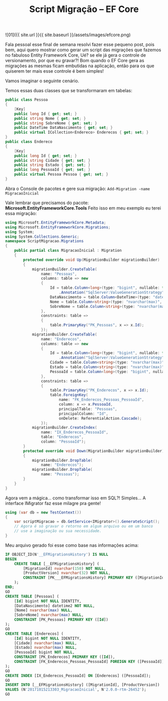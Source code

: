 ﻿---
title: "Script Migração – EF Core"
comments: false
excerpt_separator: "Ler mais"
categories:
  - "C#"
tags:
  - "C#"
  - EntityFrameworkCore
---

![01]({{ site.url }}{{ site.baseurl }}/assets/images/efcore.png)

Fala pessoal esse final de semana resolvi fazer esse pequeno post, pois bem, aqui quero mostrar como gerar um script das migrações que fazemos no fabuloso Entity Framework Core, Ué? se ele já gera o controle de versionamento, por que eu gravar?!
Bom quando o EF Core gera as migrações as mesmas ficam embutidas na aplicação, então para os que quiserem ter mais esse controle é bem simples!

Vamos imaginar o seguinte cenário.

Temos essas duas classes que se transformaram em tabelas:
```csharp
public class Pessoa
{
    [Key]
    public long Id { get; set; }
    public string Nome { get; set; }
    public string SobreNome { get; set; }
    public DateTime DataNascimento { get; set; }
    public virtual ICollection<Endereco> Enderecos { get; set; }
}
public class Endereco
{
    [Key]
    public long Id { get; set; }
    public string Cidade { get; set; }
    public string Estado { get; set; }
    public long PessoaId { get; set; }
    public virtual Pessoa Pessoa { get; set; }
} 
```

Abra o Console de pacotes e gere sua migração:
```Add-Migration -name MigracaoInicial```

Vale lembrar que precisamos do pacote: **Microsoft.EntityFrameworkCore.Tools**
Feito isso em meu exemplo eu terei essa migração:

```csharp
using Microsoft.EntityFrameworkCore.Metadata;
using Microsoft.EntityFrameworkCore.Migrations;
using System;
using System.Collections.Generic;
namespace ScriptMigracao.Migrations
{
    public partial class MigracaoInicial : Migration
    {
        protected override void Up(MigrationBuilder migrationBuilder)
        {
            migrationBuilder.CreateTable(
                name: "Pessoas",
                columns: table => new
                {
                    Id = table.Column<long>(type: "bigint", nullable: false)
                        .Annotation("SqlServer:ValueGenerationStrategy", SqlServerValueGenerationStrategy.IdentityColumn),
                    DataNascimento = table.Column<DateTime>(type: "datetime2", nullable: false),
                    Nome = table.Column<string>(type: "nvarchar(max)", nullable: true),
                    SobreNome = table.Column<string>(type: "nvarchar(max)", nullable: true)
                },
                constraints: table =>
                {
                    table.PrimaryKey("PK_Pessoas", x => x.Id);
                });
            migrationBuilder.CreateTable(
                name: "Enderecos",
                columns: table => new
                {
                    Id = table.Column<long>(type: "bigint", nullable: false)
                        .Annotation("SqlServer:ValueGenerationStrategy", SqlServerValueGenerationStrategy.IdentityColumn),
                    Cidade = table.Column<string>(type: "nvarchar(max)", nullable: true),
                    Estado = table.Column<string>(type: "nvarchar(max)", nullable: true),
                    PessoaId = table.Column<long>(type: "bigint", nullable: false)
                },
                constraints: table =>
                {
                    table.PrimaryKey("PK_Enderecos", x => x.Id);
                    table.ForeignKey(
                        name: "FK_Enderecos_Pessoas_PessoaId",
                        column: x => x.PessoaId,
                        principalTable: "Pessoas",
                        principalColumn: "Id",
                        onDelete: ReferentialAction.Cascade);
                });
            migrationBuilder.CreateIndex(
                name: "IX_Enderecos_PessoaId",
                table: "Enderecos",
                column: "PessoaId");
        }
        protected override void Down(MigrationBuilder migrationBuilder)
        {
            migrationBuilder.DropTable(
                name: "Enderecos");
            migrationBuilder.DropTable(
                name: "Pessoas");
        }
    }
}
```

Agora vem a mágica… como transformar isso em SQL?!
Simples…
A interface IMigrator faz esse milagre pra gente!

```csharp
using (var db = new TestContext())
{
    var scriptMigracao = db.GetService<IMigrator>().GenerateScript();
    // Agora é só gravar o retorno em algum arquivo ou em um banco
    // use a imaginação ou sua necessidade.
}
```

Meu arquivo gerado foi esse como base nas informações acima:

```sql
IF OBJECT_ID(N'__EFMigrationsHistory') IS NULL
BEGIN
    CREATE TABLE [__EFMigrationsHistory] (
        [MigrationId] nvarchar(150) NOT NULL,
        [ProductVersion] nvarchar(32) NOT NULL,
        CONSTRAINT [PK___EFMigrationsHistory] PRIMARY KEY ([MigrationId])
    );
END;
GO
CREATE TABLE [Pessoas] (
    [Id] bigint NOT NULL IDENTITY,
    [DataNascimento] datetime2 NOT NULL,
    [Nome] nvarchar(max) NULL,
    [SobreNome] nvarchar(max) NULL,
    CONSTRAINT [PK_Pessoas] PRIMARY KEY ([Id])
);
GO
CREATE TABLE [Enderecos] (
    [Id] bigint NOT NULL IDENTITY,
    [Cidade] nvarchar(max) NULL,
    [Estado] nvarchar(max) NULL,
    [PessoaId] bigint NOT NULL,
    CONSTRAINT [PK_Enderecos] PRIMARY KEY ([Id]),
    CONSTRAINT [FK_Enderecos_Pessoas_PessoaId] FOREIGN KEY ([PessoaId]) REFERENCES [Pessoas] ([Id]) ON DELETE CASCADE
);
GO
CREATE INDEX [IX_Enderecos_PessoaId] ON [Enderecos] ([PessoaId]);
GO
INSERT INTO [__EFMigrationsHistory] ([MigrationId], [ProductVersion])
VALUES (N'20171015213303_MigracaoInicial', N'2.0.0-rtm-26452');
GO
``` 
